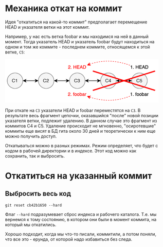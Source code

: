 # Механика откат на коммит

Идея "откатиться на какой-то коммит" предполагает перемещение HEAD и указателя ветки на этот коммит. 

Например, у нас есть ветка foobar и мы находимся на ней в данный момент. Тогда указатель HEAD и указатель foobar будут находиться на одном и том же коммите - последнем коммите, относящемся к этой ветке, `C5`:

![git-reset-concept.drawio](img/git-reset-concept.drawio.svg)

При откате на `C3` указатели HEAD и foobar переместятся на `C3`. В результате весь фрагмент цепочки, оказавшийся "после" новой позиции указателя ветки, подлежит удалению. В данном случае это фрагмент из коммитов C4 и C5. Удаление происходит не мгновенно, "осиротевшие" коммиты еще висят в БД гита около 30 дней и теоретически к ним еще можно получить доступ.

Откатываться можно в разных режимах. Режим определяет, что будет с кодом в рабочей директории и в индексе. Этот код можно как сохранить, так и выбросить.

# Откатиться на указанный коммит

## Выбросить весь код

```
git reset cb42b1650 --hard
```

Флаг `--hard` подразумевает сброс индекса и рабочего каталога. Т.е. мы вернемся к тому состоянию, в котором они были в момент коммита, на который мы откатились.

Хорошо подходит, когда мы что-то писали, коммитили, а потом поняли, что все это - ерунда, от которой надо избавиться без следа.




